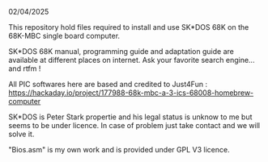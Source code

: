 02/04/2025

This repository hold files required to install and use SK*DOS 68K on the 68K-MBC single board computer.

SK*DOS 68K manual, programming guide and adaptation guide are available at different places on internet.
Ask your favorite search engine... and rtfm !

All PIC softwares here are based and credited to Just4Fun : https://hackaday.io/project/177988-68k-mbc-a-3-ics-68008-homebrew-computer

SK*DOS is Peter Stark propertie and his legal status is unknow to me but seems to be under licence. In case of problem just take contact and we will solve it.

"Bios.asm" is my own work and is provided under GPL V3 licence.
